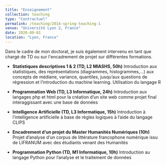 ```yaml
---
title: "Enseignement"
collection: teaching
type: "Contractuel"
permalink: /teaching/2014-spring-teaching-1
venue: "Université Lyon 2, France"
date: 2020-09-01
location: "Lyon, France"
---
```


Dans le cadre de mon doctorat, je suis également intervenu en tant que chargé de TD ou sur l'encadrement de projet sur différentes formations.


- **Statistiques descriptives 1 & 2 (TD, L2 MIASHS, 50h)**
Introduction aux statistiques, des représentations (diagrammes, histogrammes,…) aux concepts de médiane, variance, quantiles, jusqu’aux questions de régression et l’introduction du machine learning. Utilisation du langage R

- **Programmation Web (TD, L3 Informatique, 24h)**
Introduction aux langages php et html pour la création d’un site web comme projet final interaggissant avec une base de données

- **Intelligence Artificielle (TD, L3 Informatique, 15h)**
Introduction à l’intelligence artificielle à base de règles logiques à l’aide du langage CLIPS

- **Encadrement d’un projet du Master Humanités Numériques (10h)**
Projet d’analyse d’un corpus de littérature francophone numérique issu de LIFRANUM avec des étudiants venant des Humanités

- **Programmation Python (TD, M1 Informatique, 10h)**
Introduction au langage Python pour l’analyse et le traitement de données
